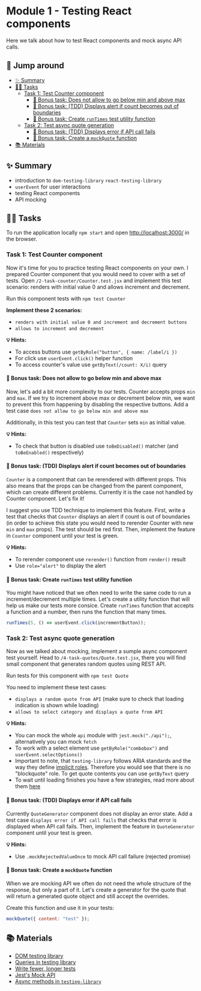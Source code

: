 # Module 1 - Testing React components

Here we talk about how to test React components and mock async API calls.

## 🐇 Jump around <!-- omit in toc -->

- [✨ Summary](#-summary)
- [👩‍💻 Tasks](#-tasks)
  - [Task 1: Test Counter component](#task-1-test-counter-component)
    - [🚀 Bonus task: Does not allow to go below min and above max](#-bonus-task-does-not-allow-to-go-below-min-and-above-max)
    - [🚀 Bonus task: (TDD) Displays alert if count becomes out of boundaries](#-bonus-task-tdd-displays-alert-if-count-becomes-out-of-boundaries)
    - [🚀 Bonus task: Create `runTimes` test utility function](#-bonus-task-create-runtimes-test-utility-function)
  - [Task 2: Test async quote generation](#task-2-test-async-quote-generation)
    - [🚀 Bonus task: (TDD) Displays error if API call fails](#-bonus-task-tdd-displays-error-if-api-call-fails)
    - [🚀 Bonus task: Create a `mockQuote` function](#-bonus-task-create-a-mockquote-function)
- [📚 Materials](#-materials)

## ✨ Summary

- introduction to `dom-testing-library` `react-testing-library`
- `userEvent` for user interactions
- testing React components
- API mocking

## 👩‍💻 Tasks

To run the application locally  `npm start` and open [http://localhost:3000/](http://localhost:3000/) in the browser.

### Task 1: Test Counter component

Now it's time for you to practice testing React components on your own. I prepared Counter component that you would need to cover with a set of tests. Open `/2-task-counter/Counter.test.jsx` and implement this test scenario: renders with initial value 0 and allows increment and decrement.

Run this component tests with `npm test Counter`

**Implement these 2 scenarios:**
- `renders with initial value 0 and increment and decrement buttons`
- `allows to increment and decrement`

**💡 Hints:**
- To access buttons use `getByRole("button", { name: /label/i })` 
- For click use `userEvent.click()` helper function
- To access counter's value use `getByText(/count: X/i)` query

#### 🚀 Bonus task: Does not allow to go below min and above max

Now, let's add a bit more complexity to our tests. Counter accepts props `min` and `max`. If we try to increment above max or decrement below min, we want to prevent this from happening by disabling the respective buttons. Add a test case `does not allow to go below min and above max`

Additionally, in this test you can test that `Counter` sets `min` as initial value. 

**💡 Hints:**
- To check that button is disabled use `toBeDisabled()` matcher (and `toBeEnabled()` respectively)

#### 🚀 Bonus task: (TDD) Displays alert if count becomes out of boundaries

`Counter` is a component that can be rerendered with different props. This also means that the props can be changed from the parent component, which can create different problems. Currently it is the case not handled by Counter component. Let's fix it!

I suggest you use TDD technique to implement this feature. First, write a test that checks that `Counter` displays an alert if count is out of boundaries (in order to achieve this state you would need to rerender Counter with new `min` and `max` props). The test should be red first. Then, implement the feature in `Counter` component until your test is green.

**💡 Hints:**
- To rerender component use `rerender()` function from `render()` result
- Use `role="alert"` to display the alert

#### 🚀 Bonus task: Create `runTimes` test utility function

You might have noticed that we often need to write the same code to run a increment/decrement multiple times. Let's create a utility function that will help us make our tests more consice. Create `runTimes` function that accepts a function and a number, then runs the function that many times.

```js
runTimes(5, () => userEvent.click(incrementButton));
```

### Task 2: Test async quote generation

Now as we talked about mocking, implement a sumple async component test yourself. Head to `/4-task-quotes/Quote.test.jsx`, there you will find small component that generates random quotes using REST API. 

Run tests for this component with `npm test Quote`

You need to implement these test cases: 
- `displays a random quote from API` (make sure to check that loading indication is shown while loading)
- `allows to select category and displays a quote from API`

**💡 Hints:**
- You can mock the whole `api` module with `jest.mock("./api");`, alternatively you can mock `fetch` 
- To work with a select element use `getByRole("combobox")` and `userEvent.selectOptions()`
- Important to note, that `testing-library` follows ARIA standards and the way they define [implicit roles](https://www.w3.org/TR/html-aria/#docconformance). Therefore you would see that there is no "blockquote" role. To get quote contents you can use `getByText` query
- To wait until loading finishes you have a few strategies, read more about them [here](https://testing-library.com/docs/dom-testing-library/api-async#waitfor)

#### 🚀 Bonus task: (TDD) Displays error if API call fails

Currently `QuoteGenerator` component does not display an error state. Add a test case `displays error if API call fails` that checks that error is displayed when API call fails. Then, implement the feature in `QuoteGenerator` component until your test is green.

**💡 Hints:**
- Use `.mockRejectedValueOnce` to mock API call failure (rejected promise)

#### 🚀 Bonus task: Create a `mockQuote` function

When we are mocking API we often do not need the whole structure of the response, but only a part of it. Let's create a generator for the quote that will return a generated quote object and still accept the overrides. 

Create this function and use it in your tests:

```js
mockQuote({ content: "test" });
```

## 📚 Materials

- [DOM testing library](https://testing-library.com/docs/dom-testing-library/example-intro)
- [Queries in testing library](https://testing-library.com/docs/queries/about/)
- [Write fewer, longer tests](https://kentcdodds.com/blog/write-fewer-longer-tests)
- [Jest's Mock API](https://jestjs.io/docs/mock-function-api)
- [Async methods in `testing-library`](https://testing-library.com/docs/dom-testing-library/api-async)
